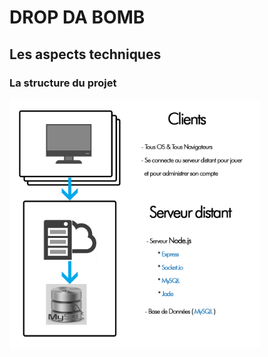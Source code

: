 # DROP DA BOMB
## Les aspects techniques

### La structure du projet
<img src="https://github.com/LucasL13/WORK-L3/blob/master/DDB/Documentation/Images/structure.png" width="400px" align="center"/>
 
